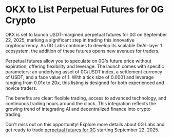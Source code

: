 # OKX to List Perpetual Futures for 0G Crypto

OKX is set to launch USDT-margined perpetual futures for 0G on September 22, 2025, marking a significant step in trading this innovative cryptocurrency. As 0G Labs continues to develop its scalable DeAI-layer 1 ecosystem, the addition of these futures opens new avenues for traders.

Perpetual futures allow you to speculate on 0G's future price without expiration, offering flexibility and leverage. The launch comes with specific parameters: an underlying asset of 0G/USDT index, a settlement currency of USDT, and a face value of 1. With a tick size of 0.0001 and leverage ranging from 0.01x to 20x, this listing is designed for both experienced and novice traders.

The benefits are clear: flexible trading, access to advanced technology, and continuous trading hours around the clock. This integration reflects the growing trend of integrating AI and decentralized finance into crypto trading.

Don't miss out on this opportunity! Explore more details about 0G Labs and get ready to trade [perpetual futures for 0G](https://chain-base.xyz/okx-to-list-perpetual-futures-for-0g-crypto) starting September 22, 2025.
